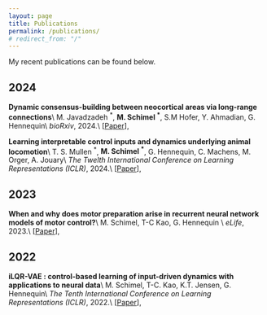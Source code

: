 ```yaml
---
layout: page
title: Publications
permalink: /publications/
# redirect_from: "/"
---
```


My recent publications can be found below. 

## 2024

**Dynamic consensus-building between neocortical areas via long-range connections**\\
M. Javadzadeh <sup>\*</sup>, **M. Schimel <sup>\*</sup>**, S.M Hofer, Y. Ahmadian, G. Hennequin\\
*bioRxiv*, 2024.\\
\[[Paper](https://www.biorxiv.org/content/10.1101/2024.11.27.625691v1)\],

**Learning interpretable control inputs and dynamics underlying animal locomotion**\\
T. S. Mullen <sup>\*</sup>, **M. Schimel <sup>\*</sup>**, G. Hennequin, C. Machens, M. Orger, A. Jouary\\
*The Twelth International Conference on Learning Representations (ICLR)*, 2024.\\
\[[Paper](https://openreview.net/forum?id=MFCjgEOLJT)\],

## 2023

**When and why does motor preparation arise in recurrent neural network models of motor control?**\\
M. Schimel, T-C Kao, G. Hennequin \\
*eLife*, 2023.\\
\[[Paper](https://elifesciences.org/articles/89131)\],

## 2022

**iLQR-VAE : control-based learning of input-driven dynamics with applications to neural data**\\
M. Schimel, T-C. Kao, K.T. Jensen, G. Hennequin\\
*The Tenth International Conference on Learning Representations (ICLR)*, 2022.\\
\[[Paper](https://openreview.net/forum?id=wRODLDHaAiW)\],

